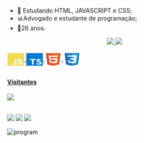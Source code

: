 
- 📘 Estudando HTML, JAVASCRIPT e CSS; 
 - 📊Advogado e estudante de programação;
 - 🌚26 anos.
 
<div align="center">
  <a href="https://github.com/LucasValovi">
  <img height="180em" src="https://github-readme-stats.vercel.app/api?username=LucasValovi&show_icons=true&theme=dracula&include_all_commits=true&count_private=true"/>
  <img height="180em" src="https://github-readme-stats.vercel.app/api/top-langs/?username=LucasValovi&layout=compact&langs_count=7&theme=dracula"/>   
</div>
 
  <div style="display: inline_block"><br>
  <img align="center" alt="Rafa-Js" height="30" width="40" src="https://raw.githubusercontent.com/devicons/devicon/master/icons/javascript/javascript-plain.svg">
  <img align="center" alt="Rafa-Ts" height="30" width="40" src="https://raw.githubusercontent.com/devicons/devicon/master/icons/typescript/typescript-plain.svg">
  <img align="center" alt="Rafa-HTML" height="30" width="40" src="https://raw.githubusercontent.com/devicons/devicon/master/icons/html5/html5-original.svg">
  <img align="center" alt="Rafa-CSS" height="30" width="40" src="https://raw.githubusercontent.com/devicons/devicon/master/icons/css3/css3-original.svg">
</div>  
 
  ##     
   
  <h4 align="relative"> Visitantes </h4><img align="relative" src="https://profile-counter.glitch.me/LucasValovi/count.svg"> 
 
 ##
  
  <div>   
  
  <a href="https://www.instagram.com/lucasvalovi/" target="_blank"><img src="https://img.shields.io/badge/-Instagram-%23E4405F?style=for-the-badge&logo=instagram&logoColor=white" target="_blank"></a> <a href="https://www.linkedin.com/in/lucas-valovi-558893120/" target="_blank"><img src="https://img.shields.io/badge/-LinkedIn-%230077B5?style=for-the-badge&logo=linkedin&logoColor=white" target="_blank"></a> <a href="https://api.whatsapp.com/send?phone=5518996533616" target="blank"><img src="https://img.shields.io/badge/WhatsApp-25D366?style=for-the-badge&logo=whatsapp&logoColor=white" target="_blank"></a>    
        
</div>
 
   <div>
  <img align="relative" alt="program" width="300" height="200" src="http://clubedosgeeks.com.br/wp-content/uploads/2016/01/dormrm.gif">
    

 
 

 
